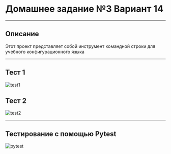 # Домашнее задание №3 Вариант 14
___
## Описание
Этот проект представляет собой инструмент командной строки для учебного конфигурационного языка
___
## Тест 1 
![test1](https://github.com/d1nech/KonfUpravlenie/blob/main/HW№3/testimg/test111.png?raw=true)
## Тест 2
![test2](https://github.com/d1nech/KonfUpravlenie/blob/main/HW№3/testimg/test222.png?raw=true)
___
## Тестирование с помощью Pytest
![pytest](https://github.com/d1nech/KonfUpravlenie/blob/main/HW№3/testimg/pytest.png?raw=true)
